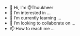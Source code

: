 - 👋 Hi, I’m @Thoukheer
- 👀 I’m interested in ...
- 🌱 I’m currently learning ...
- 💞️ I’m looking to collaborate on ...
- 📫 How to reach me ...

<!---
Thoukheer/Thoukheer is a ✨ special ✨ repository because its `README.md` (this file) appears on your GitHub profile.
You can click the Preview link to take a look at your changes.
--->
